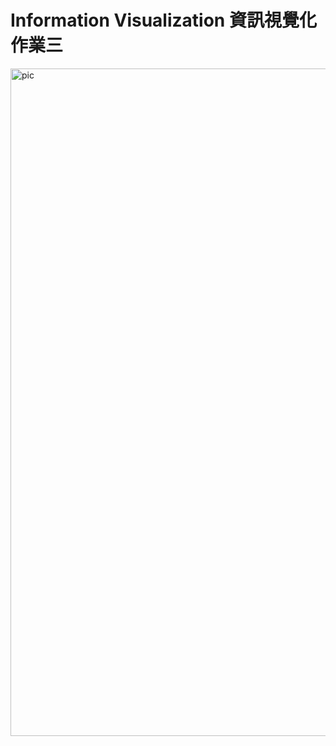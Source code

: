 # Information Visualization 資訊視覺化作業三

<img width="1068" alt="pic" src="https://user-images.githubusercontent.com/79987875/166151748-e17d537f-a942-4583-8295-f0347fe34c66.png">
